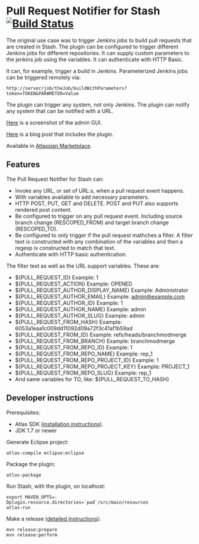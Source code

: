 # Pull Request Notifier for Stash [![Build Status](https://travis-ci.org/tomasbjerre/pull-request-notifier-for-stash.svg?branch=master)](https://travis-ci.org/tomasbjerre/pull-request-notifier-for-stash)
The original use case was to trigger Jenkins jobs to build pull requests that are created in Stash. The plugin can be configured to trigger different Jenkins jobs for different repositories. It can supply custom parameters to the jenkins job using the variables. It can authenticate with HTTP Basic.

It can, for example, trigger a build in Jenkins. Parameterized Jenkins jobs can be triggered remotely via:
```
http://server/job/theJob/buildWithParameters?token=TOKEN&PARAMETER=Value
```

The plugin can trigger any system, not only Jenkins. The plugin can notify any system that can be notified with a URL.

[Here](https://raw.githubusercontent.com/tomasbjerre/pull-request-notifier-for-stash/master/sandbox/all.png) is a screenshot of the admin GUI.

[Here](http://bjurr.se/building-atlassian-stash-pull-requests-in-jenkins/) is a blog post that includes the plugin.

Available in [Atlassian Marketplace](https://marketplace.atlassian.com/plugins/se.bjurr.prnfs.pull-request-notifier-for-stash).

## Features
The Pull Request Notifier for Stash can:

* Invoke any URL, or set of URL:s, when a pull request event happens.
 * With variables available to add necessary parameters.
 * HTTP POST, PUT, GET and DELETE. POST and PUT also supports rendered post content. 
* Be configured to trigger on any pull request event. Including source branch change (RESCOPED_FROM) and target branch change (RESCOPED_TO).
* Be configured to only trigger if the pull request mathches a filter. A filter text is constructed with any combination of the variables and then a regexp is constructed to match that text.
* Authenticate with HTTP basic authentication.

The filter text as well as the URL support variables. These are:

* ${PULL_REQUEST_ID} Example: 1
* ${PULL_REQUEST_ACTION} Example: OPENED
* ${PULL_REQUEST_AUTHOR_DISPLAY_NAME} Example: Administrator
* ${PULL_REQUEST_AUTHOR_EMAIL} Example: admin@example.com
* ${PULL_REQUEST_AUTHOR_ID} Example: 1
* ${PULL_REQUEST_AUTHOR_NAME} Example: admin
* ${PULL_REQUEST_AUTHOR_SLUG} Example: admin
* ${PULL_REQUEST_FROM_HASH} Example: 6053a1eaa1c009dd11092d09a72f3c41af1b59ad
* ${PULL_REQUEST_FROM_ID} Example: refs/heads/branchmodmerge
* ${PULL_REQUEST_FROM_BRANCH} Example: branchmodmerge
* ${PULL_REQUEST_FROM_REPO_ID} Example: 1
* ${PULL_REQUEST_FROM_REPO_NAME} Example: rep_1
* ${PULL_REQUEST_FROM_REPO_PROJECT_ID} Example: 1
* ${PULL_REQUEST_FROM_REPO_PROJECT_KEY} Example: PROJECT_1
* ${PULL_REQUEST_FROM_REPO_SLUG} Example: rep_1
* And same variables for TO, like: ${PULL_REQUEST_TO_HASH}

## Developer instructions
Prerequisites:

* Atlas SDK [(installation instructions)](https://developer.atlassian.com/docs/getting-started/set-up-the-atlassian-plugin-sdk-and-build-a-project).
* JDK 1.7 or newer

Generate Eclipse project:
```
atlas-compile eclipse:eclipse
```

Package the plugin:
```
atlas-package
```

Run Stash, with the plugin, on localhost:
```
export MAVEN_OPTS=-Dplugin.resource.directories=`pwd`/src/main/resources
atlas-run
```

Make a release [(detailed instructions)](https://developer.atlassian.com/docs/common-coding-tasks/development-cycle/packaging-and-releasing-your-plugin):
```
mvn release:prepare
mvn release:perform
```
